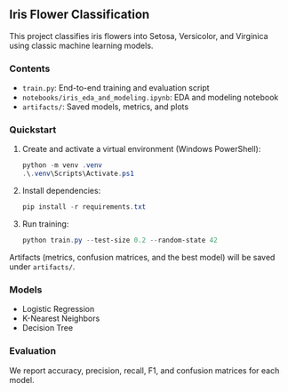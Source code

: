 ## Iris Flower Classification

This project classifies iris flowers into Setosa, Versicolor, and Virginica using classic machine learning models.

### Contents
- `train.py`: End-to-end training and evaluation script
- `notebooks/iris_eda_and_modeling.ipynb`: EDA and modeling notebook
- `artifacts/`: Saved models, metrics, and plots

### Quickstart
1. Create and activate a virtual environment (Windows PowerShell):
   ```powershell
   python -m venv .venv
   .\.venv\Scripts\Activate.ps1
   ```
2. Install dependencies:
   ```powershell
   pip install -r requirements.txt
   ```
3. Run training:
   ```powershell
   python train.py --test-size 0.2 --random-state 42
   ```

Artifacts (metrics, confusion matrices, and the best model) will be saved under `artifacts/`.

### Models
- Logistic Regression
- K-Nearest Neighbors
- Decision Tree

### Evaluation
We report accuracy, precision, recall, F1, and confusion matrices for each model.


